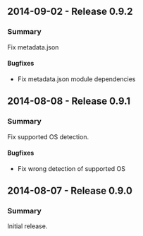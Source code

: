 ## 2014-09-02 - Release 0.9.2

### Summary

Fix metadata.json

#### Bugfixes

- Fix metadata.json module dependencies

## 2014-08-08 - Release 0.9.1

### Summary

Fix supported OS detection.

#### Bugfixes

- Fix wrong detection of supported OS

## 2014-08-07 - Release 0.9.0

### Summary

Initial release.
